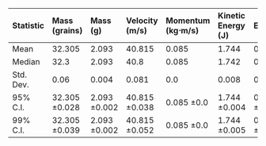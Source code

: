 | Statistic   | Mass (grains)   | Mass (g)     | Velocity (m/s)   | Momentum (kg⋅m/s)   | Kinetic Energy (J)   | Efficiency   |
|:------------|:----------------|:-------------|:-----------------|:--------------------|:---------------------|:-------------|
| Mean        | 32.305          | 2.093        | 40.815           | 0.085               | 1.744                | 0.619        |
| Median      | 32.3            | 2.093        | 40.8             | 0.085               | 1.742                | 0.618        |
| Std. Dev.   | 0.06            | 0.004        | 0.081            | 0.0                 | 0.008                | 0.003        |
| 95% C.I.    | 32.305 ±0.028   | 2.093 ±0.002 | 40.815 ±0.038    | 0.085 ±0.0          | 1.744 ±0.004         | 0.619 ±0.001 |
| 99% C.I.    | 32.305 ±0.039   | 2.093 ±0.002 | 40.815 ±0.052    | 0.085 ±0.0          | 1.744 ±0.005         | 0.619 ±0.002 |